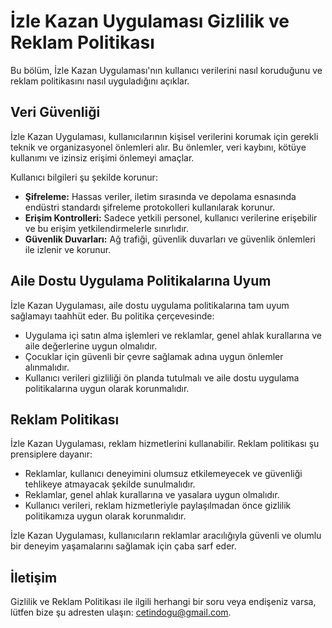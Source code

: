 # İzle Kazan Uygulaması Gizlilik ve Reklam Politikası

Bu bölüm, İzle Kazan Uygulaması'nın kullanıcı verilerini nasıl koruduğunu ve reklam politikasını nasıl uyguladığını açıklar.

## Veri Güvenliği

İzle Kazan Uygulaması, kullanıcılarının kişisel verilerini korumak için gerekli teknik ve organizasyonel önlemleri alır. Bu önlemler, veri kaybını, kötüye kullanımı ve izinsiz erişimi önlemeyi amaçlar.

Kullanıcı bilgileri şu şekilde korunur:

- **Şifreleme:** Hassas veriler, iletim sırasında ve depolama esnasında endüstri standardı şifreleme protokolleri kullanılarak korunur.
- **Erişim Kontrolleri:** Sadece yetkili personel, kullanıcı verilerine erişebilir ve bu erişim yetkilendirmelerle sınırlıdır.
- **Güvenlik Duvarları:** Ağ trafiği, güvenlik duvarları ve güvenlik önlemleri ile izlenir ve korunur.

## Aile Dostu Uygulama Politikalarına Uyum

İzle Kazan Uygulaması, aile dostu uygulama politikalarına tam uyum sağlamayı taahhüt eder. Bu politika çerçevesinde:

- Uygulama içi satın alma işlemleri ve reklamlar, genel ahlak kurallarına ve aile değerlerine uygun olmalıdır.
- Çocuklar için güvenli bir çevre sağlamak adına uygun önlemler alınmalıdır.
- Kullanıcı verileri gizliliği ön planda tutulmalı ve aile dostu uygulama politikalarına uygun olarak korunmalıdır.

## Reklam Politikası

İzle Kazan Uygulaması, reklam hizmetlerini kullanabilir. Reklam politikası şu prensiplere dayanır:

- Reklamlar, kullanıcı deneyimini olumsuz etkilemeyecek ve güvenliği tehlikeye atmayacak şekilde sunulmalıdır.
- Reklamlar, genel ahlak kurallarına ve yasalara uygun olmalıdır.
- Kullanıcı verileri, reklam hizmetleriyle paylaşılmadan önce gizlilik politikamıza uygun olarak korunmalıdır.

İzle Kazan Uygulaması, kullanıcıların reklamlar aracılığıyla güvenli ve olumlu bir deneyim yaşamalarını sağlamak için çaba sarf eder.

## İletişim

Gizlilik ve Reklam Politikası ile ilgili herhangi bir soru veya endişeniz varsa, lütfen bize şu adresten ulaşın: [cetindogu@gmail.com](mailto:cetindogu@gmail.com).
